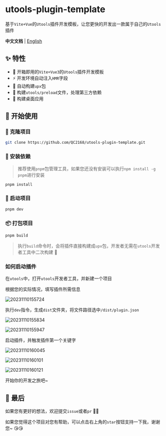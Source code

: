 # utools-plugin-template

基于`Vite+Vue`的`Utools`插件开发模板，让您更快的开发出一款属于自己的`Utools`插件

**中文文档** | [English](https://github.com/QC2168/utools-plugin-template/blob/main/README-en_US.md)

## ✨ 特性

- 🌈 开箱即用的`Vite+Vue3`的`Utools`插件开发模板
- ⚡ 开发环境自动注入`HMR`字段
- 🦍 自动构建`upx`包
- 🧸 构建`utools/preload`文件，处理第三方依赖
- 🚀 构建桌面应用

## 🥩 开始使用

### 🔗 克隆项目

```bash
git clone https://github.com/QC2168/utools-plugin-template.git
```

### 🔧 安装依赖

> 推荐使用`pnpm`包管理工具，如果您还没有安装可以执行`npm install -g pnpm`进行安装

```bash
pnpm install
```

### 🛫 启动项目

```bash
pnpm dev
```

### 📦 打包项目

```bash
pnpm build
```

> 执行`build`命令时，会将插件直接构建成`upx`包，开发者无需在`utools`开发者工具中二次构建 🚀

### 如何启动插件

在`utools`中，打开`utools`开发者工具，并新建一个项目

根据您的实际情况，填写插件所需信息

![20231110155724](https://raw.githubusercontent.com/QC2168/note-img/main/20231110155724.png)

执行`dev`指令，生成`dist`文件夹，将文件路径选中`/dist/plugin.json`

![20231110155834](https://raw.githubusercontent.com/QC2168/note-img/main/20231110155834.png)

![20231110155947](https://raw.githubusercontent.com/QC2168/note-img/main/20231110155947.png)

启动插件，并触发插件第一个关键字

![20231110160045](https://raw.githubusercontent.com/QC2168/note-img/main/20231110160045.png)

![20231110160101](https://raw.githubusercontent.com/QC2168/note-img/main/20231110160101.png)

![20231110160121](https://raw.githubusercontent.com/QC2168/note-img/main/20231110160121.png)

开始你的开发之旅吧~

## 🍭 最后

如果您有更好的想法，欢迎提交`issue`或者`pr` 🥰🥰

如果您觉得这个项目对您有帮助，可以点击右上角的`star`按钮支持一下我，谢谢您~ 😘😘
